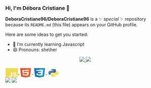 ### Hi, I'm Débora Cristiane 👋


**DeboraCristiane96/DeboraCristiane96** is a ✨ _special_ ✨ repository because its `README.md` (this file) appears on your GitHub profile.

Here are some ideas to get you started:
- 🌱 I’m currently learning Javascript
- 😄 Pronouns: she\her
<div align="center">
  <a href="https://github.com/DeboraCristiane96">
  <img height="150em" src="https://github-readme-stats.vercel.app/api?username=DeboraCristiane96&show_icons=true&theme=dark&include_all_commits=true&count_private=true"/>
  <img height="150em" src="https://github-readme-stats.vercel.app/api/top-langs/?username=DeboraCristiane96&layout=compact&langs_count=7&theme=dark"/>
</div>
  <div style="display: inline_block"><br>
  <img align="center" alt="Rafa-Js" height="30" width="40" src="https://raw.githubusercontent.com/devicons/devicon/master/icons/javascript/javascript-plain.svg">
  <img align="center" alt="Rafa-HTML" height="30" width="40" src="https://raw.githubusercontent.com/devicons/devicon/master/icons/html5/html5-original.svg">
  <img align="center" alt="Rafa-CSS" height="30" width="40" src="https://raw.githubusercontent.com/devicons/devicon/master/icons/css3/css3-original.svg">
  <img align="center" alt="Rafa-Python" height="30" width="40" src="https://raw.githubusercontent.com/devicons/devicon/master/icons/python/python-original.svg">
</div>
  
<div>
   <a href = "deboracristiane376@gmail.com"><img src="https://img.shields.io/badge/-Gmail-%23333?style=for-the-badge&logo=gmail&logoColor=white" target="_blank"></a>
   <a href="https://www.linkedin.com/in/d%C3%A9bora-cristiane-687711234/" target="_blank"><img 
 src="https://img.shields.io/badge/-LinkedIn-%230077B5?style=for-the-badge&logo=linkedin&logoColor=white" target="_blank"></a> 
</div>
